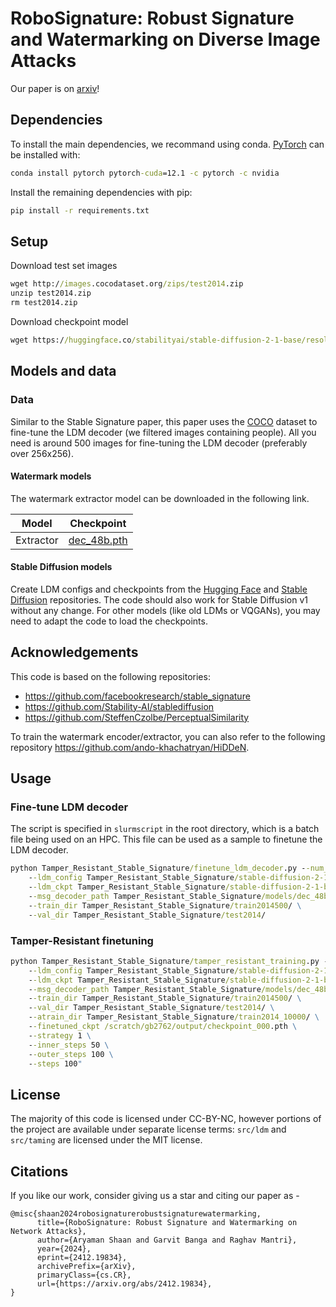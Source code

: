 # RoboSignature: Robust Signature and Watermarking on Diverse Image Attacks

Our paper is on [arxiv](https://arxiv.org/abs/2412.19834)!

## Dependencies

To install the main dependencies, we recommand using conda.
[PyTorch](https://pytorch.org/) can be installed with:
```cmd
conda install pytorch pytorch-cuda=12.1 -c pytorch -c nvidia
```

Install the remaining dependencies with pip:
```cmd
pip install -r requirements.txt
```

## Setup

Download test set images

```cmd
wget http://images.cocodataset.org/zips/test2014.zip
unzip test2014.zip
rm test2014.zip
```

Download checkpoint model

```cmd
wget https://huggingface.co/stabilityai/stable-diffusion-2-1-base/resolve/main/v2-1_512-ema-pruned.ckpt -P stable-diffusion-2-1-base/
```

## Models and data

### Data

Similar to the Stable Signature paper, this paper uses the [COCO](https://cocodataset.org/) dataset to fine-tune the LDM decoder (we filtered images containing people).
All you need is around 500 images for fine-tuning the LDM decoder (preferably over 256x256).

#### Watermark models

The watermark extractor model can be downloaded in the following link.

| Model | Checkpoint |
| --- | --- |
| Extractor | [dec_48b.pth](https://dl.fbaipublicfiles.com/ssl_watermarking/dec_48b.pth) |


#### Stable Diffusion models

Create LDM configs and checkpoints from the [Hugging Face](https://huggingface.co/stabilityai) and [Stable Diffusion](https://github.com/Stability-AI/stablediffusion/tree/main/configs/stable-diffusion) repositories.
The code should also work for Stable Diffusion v1 without any change. 
For other models (like old LDMs or VQGANs), you may need to adapt the code to load the checkpoints.

## Acknowledgements

This code is based on the following repositories:

- https://github.com/facebookresearch/stable_signature
- https://github.com/Stability-AI/stablediffusion
- https://github.com/SteffenCzolbe/PerceptualSimilarity

To train the watermark encoder/extractor, you can also refer to the following repository https://github.com/ando-khachatryan/HiDDeN.

## Usage

### Fine-tune LDM decoder

The script is specified in `slurmscript` in the root directory, which is a batch file being used on an HPC. This file can be used as a sample to finetune the LDM decoder.

```cmd
python Tamper_Resistant_Stable_Signature/finetune_ldm_decoder.py --num_keys 1 \
    --ldm_config Tamper_Resistant_Stable_Signature/stable-diffusion-2-1/v2-inference.yaml \
    --ldm_ckpt Tamper_Resistant_Stable_Signature/stable-diffusion-2-1-base/v2-1_512-ema-pruned.ckpt \
    --msg_decoder_path Tamper_Resistant_Stable_Signature/models/dec_48b_whit.torchscript.pt \
    --train_dir Tamper_Resistant_Stable_Signature/train2014500/ \
    --val_dir Tamper_Resistant_Stable_Signature/test2014/
```

### Tamper-Resistant finetuning 

```cmd
python Tamper_Resistant_Stable_Signature/tamper_resistant_training.py --num_keys 1 \
    --ldm_config Tamper_Resistant_Stable_Signature/stable-diffusion-2-1/v2-inference.yaml \
    --ldm_ckpt Tamper_Resistant_Stable_Signature/stable-diffusion-2-1-base/v2-1_512-ema-pruned.ckpt \
    --msg_decoder_path Tamper_Resistant_Stable_Signature/models/dec_48b_whit.torchscript.pt \
    --train_dir Tamper_Resistant_Stable_Signature/train2014500/ \
    --val_dir Tamper_Resistant_Stable_Signature/test2014/ \
    --atrain_dir Tamper_Resistant_Stable_Signature/train2014_10000/ \
    --finetuned_ckpt /scratch/gb2762/output/checkpoint_000.pth \
    --strategy 1 \
    --inner_steps 50 \
    --outer_steps 100 \
    --steps 100"
```

## License

The majority of this code is licensed under CC-BY-NC, however portions of the project are available under separate license terms: `src/ldm` and `src/taming` are licensed under the MIT license.

## Citations

If you like our work, consider giving us a star and citing our paper as - 

```
@misc{shaan2024robosignaturerobustsignaturewatermarking,
      title={RoboSignature: Robust Signature and Watermarking on Network Attacks}, 
      author={Aryaman Shaan and Garvit Banga and Raghav Mantri},
      year={2024},
      eprint={2412.19834},
      archivePrefix={arXiv},
      primaryClass={cs.CR},
      url={https://arxiv.org/abs/2412.19834}, 
}
```
